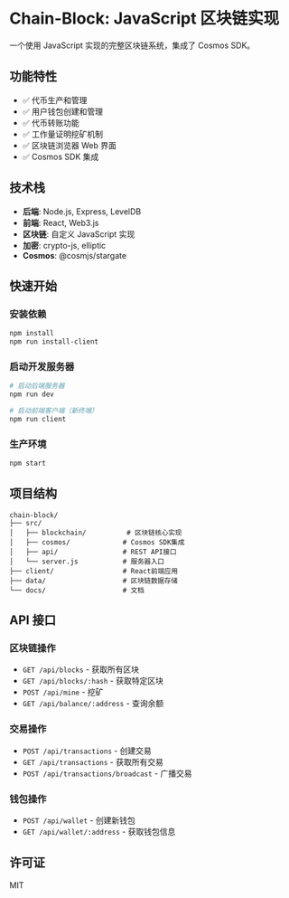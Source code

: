 # Chain-Block: JavaScript 区块链实现

一个使用 JavaScript 实现的完整区块链系统，集成了 Cosmos SDK。

## 功能特性

- ✅ 代币生产和管理
- ✅ 用户钱包创建和管理
- ✅ 代币转账功能
- ✅ 工作量证明挖矿机制
- ✅ 区块链浏览器 Web 界面
- ✅ Cosmos SDK 集成

## 技术栈

- **后端**: Node.js, Express, LevelDB
- **前端**: React, Web3.js
- **区块链**: 自定义 JavaScript 实现
- **加密**: crypto-js, elliptic
- **Cosmos**: @cosmjs/stargate

## 快速开始

### 安装依赖

```bash
npm install
npm run install-client
```

### 启动开发服务器

```bash
# 启动后端服务器
npm run dev

# 启动前端客户端（新终端）
npm run client
```

### 生产环境

```bash
npm start
```

## 项目结构

```
chain-block/
├── src/
│   ├── blockchain/          # 区块链核心实现
│   ├── cosmos/             # Cosmos SDK集成
│   ├── api/                # REST API接口
│   └── server.js           # 服务器入口
├── client/                 # React前端应用
├── data/                   # 区块链数据存储
└── docs/                   # 文档
```

## API 接口

### 区块链操作

- `GET /api/blocks` - 获取所有区块
- `GET /api/blocks/:hash` - 获取特定区块
- `POST /api/mine` - 挖矿
- `GET /api/balance/:address` - 查询余额

### 交易操作

- `POST /api/transactions` - 创建交易
- `GET /api/transactions` - 获取所有交易
- `POST /api/transactions/broadcast` - 广播交易

### 钱包操作

- `POST /api/wallet` - 创建新钱包
- `GET /api/wallet/:address` - 获取钱包信息

## 许可证

MIT
